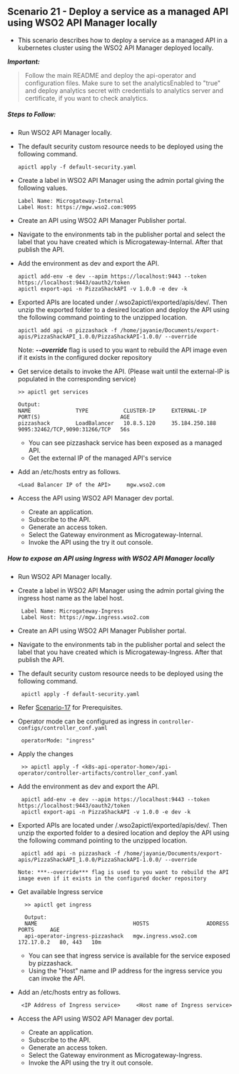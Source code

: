 ## Scenario 21 - Deploy a service as a managed API using WSO2 API Manager locally

- This scenario describes how to deploy a service as a managed API in a kubernetes cluster using the WSO2 API Manager deployed locally.
 

 ***Important:***
> Follow the main README and deploy the api-operator and configuration files. Make sure to set the analyticsEnabled to "true" and deploy analytics secret with credentials to analytics server and certificate, if you want to check analytics.

 ##### Steps to Follow:

- Run WSO2 API Manager locally.

- The default security custom resource needs to be deployed using the following command.
    ```
    apictl apply -f default-security.yaml
    ```
  
- Create a label in WSO2 API Manager using the admin portal giving the following values.
    ```
    Label Name: Microgateway-Internal
    Label Host: https://mgw.wso2.com:9095
    ```

- Create an API using WSO2 API Manager Publisher portal.
- Navigate to the environments tab in the publisher portal and select the label that you have created which is Microgateway-Internal. After that publish the API.
- Add the environment as dev and export the API.
    ```
    apictl add-env -e dev --apim https://localhost:9443 --token https://localhost:9443/oauth2/token
    apictl export-api -n PizzaShackAPI -v 1.0.0 -e dev -k
    ```

- Exported APIs are located under /.wso2apictl/exported/apis/dev/. Then unzip the exported folder to a desired location and deploy the API using the following command pointing to the unzipped location. 
    ```
    apictl add api -n pizzashack -f /home/jayanie/Documents/export-apis/PizzaShackAPI_1.0.0/PizzaShackAPI-1.0.0/ --override
    ```
    Note: ***--override*** flag is used to you want to rebuild the API image even if it exists in the configured docker repository
    
- Get service details to invoke the API. (Please wait until the external-IP is populated in the corresponding service)
    ```
    >> apictl get services
    
    Output:
    NAME              TYPE           CLUSTER-IP     EXTERNAL-IP      PORT(S)                         AGE
    pizzashack        LoadBalancer   10.8.5.120     35.184.250.188   9095:32462/TCP,9090:31266/TCP   56s
    ```
    - You can see pizzashack service has been exposed as a managed API.
    - Get the external IP of the managed API's service
    
- Add an /etc/hosts entry as follows.
    ```
    <Load Balancer IP of the API>     mgw.wso2.com
    ```
- Access the API using WSO2 API Manager dev portal.
   - Create an application.
   - Subscribe to the API.
   - Generate an access token.
   - Select the Gateway environment as Microgateway-Internal.
   - Invoke the API using the try it out console.
   
 ##### How to expose an API using Ingress with WSO2 API Manager locally
 
- Run WSO2 API Manager locally.

- Create a label in WSO2 API Manager using the admin portal giving the ingress host name as
the label host.
    ```
     Label Name: Microgateway-Ingress
     Label Host: https://mgw.ingress.wso2.com
    ```
  
- Create an API using WSO2 API Manager Publisher portal.
- Navigate to the environments tab in the publisher portal and select the label that you have created which is 
Microgateway-Ingress. After that publish the API.

- The default security custom resource needs to be deployed using the following command.
     ```
      apictl apply -f default-security.yaml
     ```

- Refer [Scenario-17](../scenario-17) for Prerequisites.
- Operator mode can be configured as ingress in `controller-configs/controller_conf.yaml`
     ```
      operatorMode: "ingress"
     ```
- Apply the changes
     ```$xslt
      >> apictl apply -f <k8s-api-operator-home>/api-operator/controller-artifacts/controller_conf.yaml
     ``` 
  
- Add the environment as dev and export the API.
     ```
      apictl add-env -e dev --apim https://localhost:9443 --token https://localhost:9443/oauth2/token
      apictl export-api -n PizzaShackAPI -v 1.0.0 -e dev -k
     ```
  
- Exported APIs are located under /.wso2apictl/exported/apis/dev/. Then unzip the exported folder to a desired location and deploy the API using the following command pointing to the unzipped location. 
     ```
      apictl add api -n pizzashack -f /home/jayanie/Documents/export-apis/PizzaShackAPI_1.0.0/PizzaShackAPI-1.0.0/ --override
     ```
      Note: ***--override*** flag is used to you want to rebuild the API image even if it exists in the configured docker repository
      
- Get available Ingress service
    ```
      >> apictl get ingress
      
      Output:
      NAME                              HOSTS                  ADDRESS      PORTS     AGE
      api-operator-ingress-pizzashack   mgw.ingress.wso2.com   172.17.0.2   80, 443   10m
    ```
     - You can see that ingress service is available for the service exposed by pizzashack.
     - Using the "Host" name and IP address for the ingress service you can invoke the API.
      
- Add an /etc/hosts entry as follows.
    ```
     <IP Address of Ingress service>     <Host name of Ingress service>
    ```
  
- Access the API using WSO2 API Manager dev portal.
    - Create an application.
    - Subscribe to the API.
    - Generate an access token.
    - Select the Gateway environment as Microgateway-Ingress.
    - Invoke the API using the try it out console.
